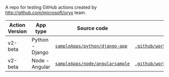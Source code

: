 A repo for testing GitHub actions created by http://github.com/microsoft/oryx team.

| Action Version | App type | Source code | Workflow file | Sample runs | Sample site |
| - | - | - | - | - | - |
| v2-beta | Python - Django | [`sampleApps/python/django-app`](sampleApps/python/django-app) | [`.github/workflows/v2betadeployPythonAppToAzureWebApp.yml`](.github/workflows/v2beta.deployPythonAppToAzureWebApp.yml) | [Runs](https://github.com/MicrosoftOryx/githubactions-samples/actions?query=workflow%3A.github%2Fworkflows%2Fv2beta.deployPythonAppToAzureWebApp.yml) | [Site](http://v2beta-python-sampleapp.azurewebsites.net/uservoice/) |
| v2-beta | Node - Angular | [`sampleApps/node/angularsample`](sampleApps/node/angularsample) | [`.github/workflows/v2beta.deployNodeAppToAzureWebApp.yml`](.github/workflows/v2beta.deployNodeAppToAzureWebApp.yml) | [Runs](https://github.com/MicrosoftOryx/githubactions-samples/actions?query=workflow%3A.github%2Fworkflows%2Fv2beta.deployNodeAppToAzureWebApp.yml) | [Site](http://v2beta-node-sampleapp.azurewebsites.net/) |
